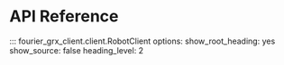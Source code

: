 # API Reference

::: fourier_grx_client.client.RobotClient
    options:
      show_root_heading: yes
      show_source: false
      heading_level: 2
